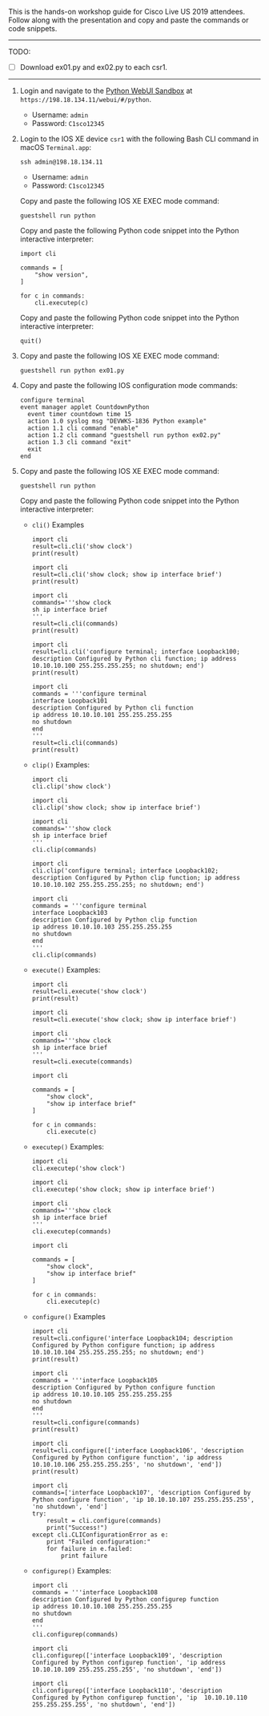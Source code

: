 This is the hands-on workshop guide for Cisco Live US 2019 attendees.  Follow along with the presentation and copy 
and paste the commands or code snippets.

---

TODO:

* [ ] Download ex01.py and ex02.py to each csr1.

---

1. Login and navigate to the [Python WebUI Sandbox](https://198.18.134.11/webui/#/python) at `https://198.18.134.11/webui/#/python`.
    
    * Username: `admin`
    * Password: `C1sco12345`

2. Login to the IOS XE device `csr1` with the following Bash CLI command in macOS `Terminal.app`:
    
    ```
    ssh admin@198.18.134.11
    ```
    
    * Username: `admin`
    * Password: `C1sco12345`
    
    Copy and paste the following IOS XE EXEC mode command:
    
    ```
    guestshell run python
    ```
    
    Copy and paste the following Python code snippet into the Python interactive interpreter:
    
    ```
    import cli
    
    commands = [
        "show version",
    ]
    
    for c in commands:
        cli.executep(c)
    
    ```
    
    Copy and paste the following Python code snippet into the Python interactive interpreter:
    
    ```
    quit()
    ```

3. Copy and paste the following IOS XE EXEC mode command:
    
    ```
    guestshell run python ex01.py
    ```

4. Copy and paste the following IOS configuration mode commands:
    
    ```
    configure terminal
    event manager applet CountdownPython
      event timer countdown time 15
      action 1.0 syslog msg "DEVWKS-1836 Python example"
      action 1.1 cli command "enable"
      action 1.2 cli command "guestshell run python ex02.py"
      action 1.3 cli command "exit"
      exit
    end
    ```

5. Copy and paste the following IOS XE EXEC mode command:
    
    ```
    guestshell run python
    ```
    
    Copy and paste the following Python code snippet into the Python interactive interpreter: 
        
    * `cli()` Examples
        
        ```
        import cli
        result=cli.cli('show clock')
        print(result)
        ```
        
        ```
        import cli
        result=cli.cli('show clock; show ip interface brief')
        print(result)
        ```
        
        ```
        import cli
        commands='''show clock
        sh ip interface brief
        '''
        result=cli.cli(commands)
        print(result)
        ```
        
        ```
        import cli
        result=cli.cli('configure terminal; interface Loopback100; description Configured by Python cli function; ip address 10.10.10.100 255.255.255.255; no shutdown; end')
        print(result)
        ```
        
        ```
        import cli
        commands = '''configure terminal
        interface Loopback101
        description Configured by Python cli function
        ip address 10.10.10.101 255.255.255.255
        no shutdown
        end
        '''
        result=cli.cli(commands)
        print(result)
        ```
    * `clip()` Examples:
        
        ```
        import cli
        cli.clip('show clock')
        ```
        
        ```
        import cli
        cli.clip('show clock; show ip interface brief')
        ```
        
        ```
        import cli
        commands='''show clock
        sh ip interface brief
        '''
        cli.clip(commands)
        ```
        
        ```
        import cli
        cli.clip('configure terminal; interface Loopback102; description Configured by Python clip function; ip address 10.10.10.102 255.255.255.255; no shutdown; end')
        ```
        
        ```
        import cli
        commands = '''configure terminal
        interface Loopback103
        description Configured by Python clip function
        ip address 10.10.10.103 255.255.255.255
        no shutdown
        end
        '''
        cli.clip(commands)
        ```
    * `execute()` Examples:
        
        ```
        import cli
        result=cli.execute('show clock')
        print(result)
        ```
        
        ```
        import cli
        result=cli.execute('show clock; show ip interface brief')
        ```
        
        ```
        import cli
        commands='''show clock
        sh ip interface brief
        '''
        result=cli.execute(commands)
        ```
        
        ```
        import cli
        
        commands = [
            "show clock",
            "show ip interface brief"
        ]
        
        for c in commands:
            cli.execute(c)
        ```
    * `executep()` Examples:
        
        ```
        import cli
        cli.executep('show clock')
        ```
        
        ```
        import cli
        cli.executep('show clock; show ip interface brief')
        ```
        
        ```
        import cli
        commands='''show clock
        sh ip interface brief
        '''
        cli.executep(commands)
        ```
        
        ```
        import cli
        
        commands = [
            "show clock",
            "show ip interface brief"
        ]
        
        for c in commands:
            cli.executep(c)
        ```
    * `configure()` Examples
        
        ```
        import cli
        result=cli.configure('interface Loopback104; description Configured by Python configure function; ip address 10.10.10.104 255.255.255.255; no shutdown; end')
        print(result)
        ```
        
        ```
        import cli
        commands = '''interface Loopback105
        description Configured by Python configure function
        ip address 10.10.10.105 255.255.255.255
        no shutdown
        end
        '''
        result=cli.configure(commands)
        print(result)
        ```
        
        ```
        import cli
        result=cli.configure(['interface Loopback106', 'description Configured by Python configure function', 'ip address 10.10.10.106 255.255.255.255', 'no shutdown', 'end'])
        print(result)
        ```
        
        ```
        import cli
        commands=['interface Loopback107', 'description Configured by Python configure function', 'ip 10.10.10.107 255.255.255.255', 'no shutdown', 'end']
        try:
            result = cli.configure(commands)
            print("Success!")
        except cli.CLIConfigurationError as e:
            print "Failed configuration:"
            for failure in e.failed:
                print failure
        ```
    * `configurep()` Examples:
        
        ```
        import cli
        commands = '''interface Loopback108
        description Configured by Python configurep function
        ip address 10.10.10.108 255.255.255.255
        no shutdown
        end
        '''
        cli.configurep(commands)
        ```
        
        ```
        import cli
        cli.configurep(['interface Loopback109', 'description Configured by Python configurep function', 'ip address 10.10.10.109 255.255.255.255', 'no shutdown', 'end'])
        ```
        
        ```
        import cli
        cli.configurep(['interface Loopback110', 'description Configured by Python configurep function', 'ip  10.10.10.110 255.255.255.255', 'no shutdown', 'end'])
        ```
